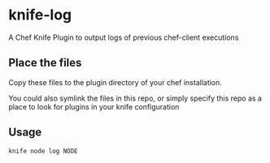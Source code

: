 knife-log
===============

A Chef Knife Plugin to output logs of previous chef-client executions


## Place the files

Copy these files to the plugin directory of your chef installation.

You could also symlink the files in this repo, or simply specify this repo as a place to look for plugins in your knife configuration

## Usage

```
knife node log NODE
```

